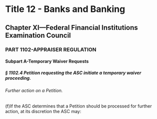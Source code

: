 
# Title 12 - Banks and Banking
## Chapter XI—Federal Financial Institutions Examination Council
### PART 1102-APPRAISER REGULATION
#### Subpart A-Temporary Waiver Requests
##### § 1102.4 Petition requesting the ASC initiate a temporary waiver proceeding.
###### Further action on a Petition.

(f)If the ASC determines that a Petition should be processed for further action, at its discretion the ASC may:
